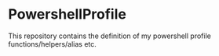 # PowershellProfile
This repository contains the definition of my powershell profile functions/helpers/alias etc.
